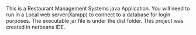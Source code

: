 This is a Restaurant Management Systems java Application.
You will need to run in a Local web server(Xampp) to connect to a database for login purposes.
The executable jar file is under the dist folder.
This project was created in netbeans IDE.

